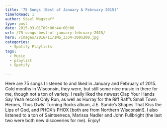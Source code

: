 ```yaml
---
title: '75 Songs [Best of January & February 2015]'
timeToRead: 1 
author: Steel Wagstaff
type: post
date: 2015-03-01T09:00:44+00:00
url: /75-songs-best-of-january-february-2015/
hero: /images/2016/11/IMG_3334-300x200.jpg
categories:
  - Spotify Playlists
tags:
  - Music
  - playlist
  - Spotify

---
```

Here are 75 songs I listened to and liked in January and February of 2015. Cold months in Wisconsin, they were, but still some nice music in there for me, though not a ton of variety. I really liked the newest Clap Your Hands Say Yeah record Only Run, as well as Hurray for the Riff Raff&#8217;s Small Town Heroes, Thus Owls&#8217; Turning Rocks album, J.E. Sunde&#8217;s Shapes That Kiss the Lips of God, and PHOX&#8217;s PHOX [both are from Northern Wisconsin!]. I also listened to a ton of Saintseneca, Marissa Nadler and John Fullbright (the last two were both new discoveries for me). Enjoy!